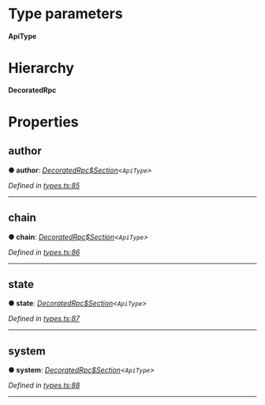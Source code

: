 

# Type parameters
#### ApiType 
# Hierarchy

**DecoratedRpc**

# Properties

<a id="author"></a>

##  author

**● author**: *[DecoratedRpc$Section](_types_.decoratedrpc_section.md)<`ApiType`>*

*Defined in [types.ts:85](https://github.com/polkadot-js/api/blob/6f3c8f7/packages/api/src/types.ts#L85)*

___
<a id="chain"></a>

##  chain

**● chain**: *[DecoratedRpc$Section](_types_.decoratedrpc_section.md)<`ApiType`>*

*Defined in [types.ts:86](https://github.com/polkadot-js/api/blob/6f3c8f7/packages/api/src/types.ts#L86)*

___
<a id="state"></a>

##  state

**● state**: *[DecoratedRpc$Section](_types_.decoratedrpc_section.md)<`ApiType`>*

*Defined in [types.ts:87](https://github.com/polkadot-js/api/blob/6f3c8f7/packages/api/src/types.ts#L87)*

___
<a id="system"></a>

##  system

**● system**: *[DecoratedRpc$Section](_types_.decoratedrpc_section.md)<`ApiType`>*

*Defined in [types.ts:88](https://github.com/polkadot-js/api/blob/6f3c8f7/packages/api/src/types.ts#L88)*

___

